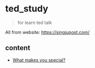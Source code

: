 # ted_study

> for learn ted talk

All from website: https://singjupost.com/

## content

- [What makes you special?](https://singjupost.com/mariana-atencio-what-makes-you-special-at-tedxuniversityofnevada-transcript/)
